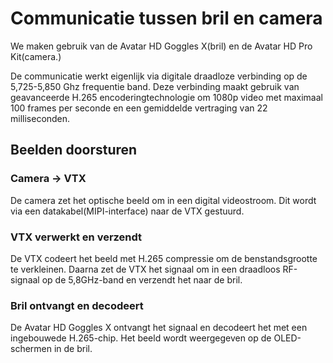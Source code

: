 # Communicatie tussen bril en camera

We maken gebruik van de Avatar HD Goggles X(bril) en de Avatar HD Pro Kit(camera.)

De communicatie werkt eigenlijk via digitale draadloze verbinding op de 5,725-5,850 Ghz frequentie band. Deze verbinding maakt gebruik van geavanceerde H.265 encoderingtechnologie om 1080p video met maximaal 100 frames per seconde en een gemiddelde vertraging van 22 milliseconden.

## Beelden doorsturen

### Camera &rarr; VTX

De camera zet het optische beeld om in een digital videostroom. Dit wordt via een datakabel(MIPI-interface) naar de VTX gestuurd.

### VTX verwerkt en verzendt

De VTX codeert het beeld met H.265 compressie om de benstandsgrootte te verkleinen.
Daarna zet de VTX het signaal om in een draadloos RF-signaal op de 5,8GHz-band en verzendt het naar de bril.

### Bril ontvangt en decodeert

De Avatar HD Goggles X ontvangt het signaal en decodeert het met een ingebouwede H.265-chip.
Het beeld wordt weergegeven op de OLED-schermen in de bril.
